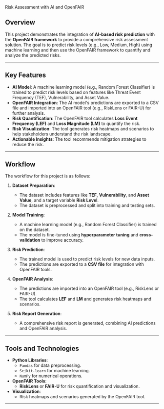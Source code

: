Risk Assessment with AI and OpenFAIR

## Overview
This project demonstrates the integration of **AI-based risk prediction** with the **OpenFAIR framework** to provide a comprehensive risk assessment solution. The goal is to predict risk levels (e.g., Low, Medium, High) using machine learning and then use the OpenFAIR framework to quantify and analyze the predicted risks.

---

## Key Features
- **AI Model**: A machine learning model (e.g., Random Forest Classifier) is trained to predict risk levels based on features like Threat Event Frequency (TEF), Vulnerability, and Asset Value.
- **OpenFAIR Integration**: The AI model's predictions are exported to a CSV file and imported into an OpenFAIR tool (e.g., RiskLens or FAIR-U) for further analysis.
- **Risk Quantification**: The OpenFAIR tool calculates **Loss Event Frequency (LEF)** and **Loss Magnitude (LM)** to quantify the risk.
- **Risk Visualization**: The tool generates risk heatmaps and scenarios to help stakeholders understand the risk landscape.
- **Actionable Insights**: The tool recommends mitigation strategies to reduce the risk.

---

## Workflow
The workflow for this project is as follows:

1. **Dataset Preparation**:
   - The dataset includes features like **TEF**, **Vulnerability**, and **Asset Value**, and a target variable **Risk Level**.
   - The dataset is preprocessed and split into training and testing sets.

2. **Model Training**:
   - A machine learning model (e.g., Random Forest Classifier) is trained on the dataset.
   - The model is fine-tuned using **hyperparameter tuning** and **cross-validation** to improve accuracy.

3. **Risk Prediction**:
   - The trained model is used to predict risk levels for new data inputs.
   - The predictions are exported to a **CSV file** for integration with OpenFAIR tools.

4. **OpenFAIR Analysis**:
   - The predictions are imported into an OpenFAIR tool (e.g., RiskLens or FAIR-U).
   - The tool calculates **LEF** and **LM** and generates risk heatmaps and scenarios.

5. **Risk Report Generation**:
   - A comprehensive risk report is generated, combining AI predictions and OpenFAIR analysis.

---

## Tools and Technologies
- **Python Libraries**:
  - `Pandas` for data preprocessing.
  - `Scikit-learn` for machine learning.
  - `NumPy` for numerical operations.
- **OpenFAIR Tools**:
  - **RiskLens** or **FAIR-U** for risk quantification and visualization.
- **Visualization**:
  - Risk heatmaps and scenarios generated by the OpenFAIR tool.

---

